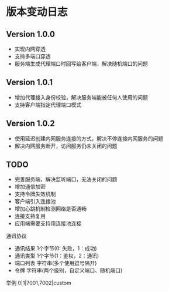 # 版本变动日志

## Version 1.0.0

- 实现内网穿透
- 支持多端口穿透
- 服务端生成代理端口时回写给客户端，解决随机端口的问题

## Version 1.0.1
- 增加代理接入身份校验，解决服务端能被任何人使用的问题
- 支持客户端指定代理端口模式

## Version 1.0.2
- 使用延迟创建内网服务连接的方式，解决不停连接内网服务的问题
- 解决内网服务断开，访问服务仍未关闭的问题 

## TODO

- 完善服务端，解决监听端口，无法关闭的问题
- 增加通信加密
- 支持令牌失效机制
- 客户端引入连接池
- 增加心跳机制检测网络是否通畅
- 连接支持复用
- 应用端需要支持用连接池连接

通讯协议

- 通讯结果     1个字节(0: 失败，1：成功)
- 通讯类型     1个字节(1：鉴权，2：通讯)
- 端口列表     字符串(多个使用逗号隔开)
- 令牌        字符串(两个级别，自定义端口、随机端口)

举例
0|1|7001,7002|custom


